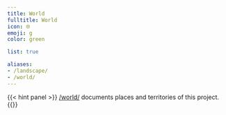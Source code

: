 ```yaml
---
title: World
fulltitle: World
icon: 🌐
emoji: g
color: green

list: true

aliases:
- /landscape/
- /world/
---
```

{{< hint panel >}}
[/world/](/world/) documents places and territories of this project.
{{</hint>}}